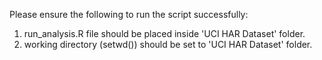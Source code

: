 Please ensure the following to run the script successfully:
1. run_analysis.R file should be placed inside 'UCI HAR Dataset' folder.<br>
2. working directory (setwd()) should be set to 'UCI HAR Dataset' folder.
